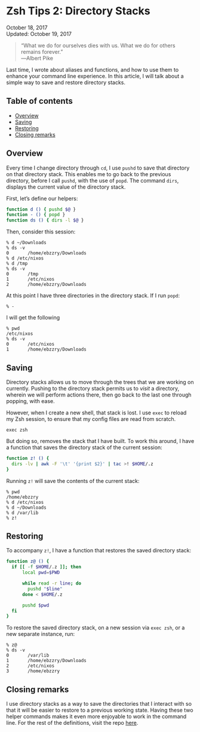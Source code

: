 Zsh Tips 2: Directory Stacks
============================

<div class="center">October 18, 2017</div>
<div class="center">Updated: October 19, 2017</div>

>“What we do for ourselves dies with us. What we do for others remains forever.”<br>
>―Albert Pike

Last time, I wrote about aliases and functions, and how to use them to enhance your command line
experience. In this article, I will talk about a simple way to save and restore directory stacks.


<a name="toc">Table of contents</a>
-----------------------------------

- [Overview](#overview)
- [Saving](#saving)
- [Restoring](#restoring)
- [Closing remarks](#closingremarks)


<a name="overview">Overview</a>
-------------------------------

Every time I change directory through `cd`, I use `pushd` to save that directory on that directory
stack. This enables me to go back to the previous directory, before I call `pushd`, with the use
of `popd`. The command `dirs`, displays the current value of the directory stack.

First, let’s define our helpers:

```bash
function d () { pushd $@ }
function - () { popd }
function ds () { dirs -l $@ }
```

Then, consider this session:

    % d ~/Downloads
    % ds -v
    0       /home/ebzzry/Downloads
    % d /etc/nixos
    % d /tmp
    % ds -v
    0       /tmp
    1       /etc/nixos
    2       /home/ebzzry/Downloads

At this point I have three directories in the directory stack. If I run `popd`:

    % -

I will get the following

    % pwd
    /etc/nixos
    % ds -v
    0       /etc/nixos
    1       /home/ebzzry/Downloads


<a name="saving">Saving</a>
---------------------------

Directory stacks allows us to move through the trees that we are working on currently. Pushing to the
directory stack permits us to *visit* a directory, wherein we will perform actions there, then go
back to the last one through popping, with ease.

However, when I create a new shell, that stack is lost. I use `exec` to reload my Zsh session, to
ensure that my config files are read from scratch.

    exec zsh

But doing so, removes the stack that I have built. To work this around, I have a function that saves
the directory stack of the current session:

```bash
function z! () {
  dirs -lv | awk -F '\t' '{print $2}' | tac >! $HOME/.z
}
```

Running `z!` will save the contents of the current stack:

    % pwd
    /home/ebzzry
    % d /etc/nixos
    % d ~/Downloads
    % d /var/lib
    % z!


<a name="restoring">Restoring</a>
---------------------------------

To accompany `z!`, I have a function that restores the saved directory stack:

```bash
function z@ () {
  if [[ -f $HOME/.z ]]; then
      local pwd=$PWD

      while read -r line; do
        pushd "$line"
      done < $HOME/.z

      pushd $pwd
  fi
}
```

To restore the saved directory stack, on a new session via `exec zsh`, or a new separate instance,
run:

    % z@
    % ds -v
    0       /var/lib
    1       /home/ebzzry/Downloads
    2       /etc/nixos
    3       /home/ebzzry



<a name="closingremarks">Closing remarks</a>
--------------------------------------------

I use directory stacks as a way to save the directories that I interact with so that it will be
easier to restore to a previous working state. Having these two helper commands makes it even more
enjoyable to work in the command line. For the rest of the definitions, visit the repo
[here](https://github.com/ebzzry/dotfiles/tree/master/zsh).

